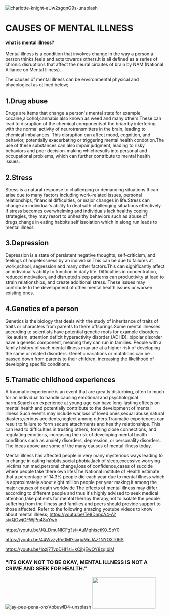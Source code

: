 ![charlotte-knight-aUw2sgqnG9s-unsplash](https://github.com/Rhyan2/LUBEGA/assets/148863405/55c7915e-af40-4fb1-a499-7e0eb11ac66a)
   
                                                             
   # CAUSES OF MENTAL ILLNESS



   
  #### what is mental illness?
  Mental illness is a condition that involves change in the way a person a person thinks,feels and acts towards others.It is all defined as a series of chronic disruptions that affect the neural circutes of brain by NAMI(National Alliance on Mental Illness).

The causes of mental illness can be environmental physical and phycological as otlined below;

## 1.Drug abuse

Drugs are items that change a person's mental state for example cocaine,alcohol,cannabis also known as weed and many others.These can lead to disruption of the chemical componentsof the brian by  interfering with the normal activity of neurotransmitters in the brain, leading to chemical imbalances. This disruption can affect mood, cognition, and behavior, potentially exacerbating or triggering mental health condotion.The use of these substances can also  impair judgment, leading to risky behaviors and poor decision-making whichresults into personal and occupational problems, which can further contribute to mental health issues.

## 2.Stress

Stress is a natural  response to challenging or demanding situations.It can arise due to many factors including work-related issues, personal relationships, financial difficulties, or major changes in life.Stress can change an individual's ability to deal with challenging situations effectively. If stress becomes overwhelming and individuals lack healthy coping strategies, they may resort to unhealthy behaviors such as abuse of drugs,change in eating habbits self issolation which in along run leads to mental illness

## 3.Depression
   
 Depression is a state of  persistent negative thoughts, self-criticism, and feelings of hopelessness by an individual.This can be due to failures at work,school, segression and many other factors.This can significantly affect an individual's ability to function in daily life. Difficulties in concentration, reduced motivation, and disrupted sleep patterns can  productivity at lead to strain relationships, and create additional stress. These issues may contribute to the development of other mental health issues or worsen existing ones. 

## 4.Genetics of a person
 
 Genetics is the biology that deals with the study of inheritance of traits of traits or characters from parents to there offsprings.Some mental illnesses according to scientists have  potential genetic roots for example disorders like autism, attention deficit hyperactivity disorder (ADHD), bipolar disorder  have a genetic component, meaning they can run in families. People with a family history of such mental illness may are at a higher risk of developing the same or related disorders. Genetic variations or mutations can be passed down from parents to their children, increasing the likelihood of developing specific conditions.
 
## 5.Tramatic childhood experiences
 
A traumatic  experience is  an event  that are greatly disturbing, often to much for an individual to handle causing  emotional and psychological harm.Search an experience at young age can have long-lasting effects  on mental health and potentially contribute to the development of mental illness Such events may include war,loss of loved ones,sexual abuse,natural diasters,serious accidents,neglect among others.Traumatic experiences can result to failure to form secure attachments and healthy relationships. This can lead to difficulties in trusting others, forming close connections, and regulating emotions, increasing the risk of developing mental health conditions such as anxiety disorders, depression, or personality disorders.
 The ideas  above are some of the  many causes of mental illness today. 

 Mental illness has affected people in very many mysterious ways leading to  in change in eating habbits,social phobia,lack of sleep,excessive worrying ,victims run mad,personal change,loss of confidence,cases of succide where people take there own lifesThe National institute of Health estimate that a percentage of 14.3% people die each year due to mental illness which is approximately about eight million people per year making it among the major causes of death worldwide
 The effects of mental illness may differ according to different people and thus it's highly advised to seek medical attention,take patients for mental therapy therapy,not to isolate the people suffering from the illness and families and peers should provide support to those affected.
 Refer to  the following amazing youtube videos to know about mental illness;
 https://youtu.be/Te8DnpcA4-A?si=QOwjGFWjPn48uYwb
 
 https://youtu.be/JQ_DmuNlCFg?si=AuMqhisctK0_SpY0
 
 https://youtu.be/44WvzyRp0MI?si=juMpJAZ1NYOXT06S
 
 https://youtu.be/1ozj7TvpDHI?si=kCjhjEwQY8zqibiM
 
 ### "ITS OKAY NOT TO BE OKAY, MENTAL ILLNESS IS NOT A CRIME AND SEEK FOR HEALTH."
 ![jay-pee-pena-ohxVpbuwlD4-unsplash](https://github.com/Rhyan2/LUBEGA/assets/148863405/d0f1c846-0a87-4501-845e-f32a11a09a74)
 <img src="image.jpg" width="200" height="100">
 
 
 
 

 
